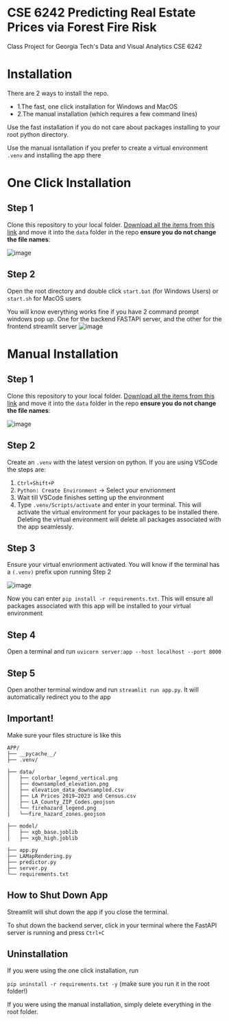 # CSE 6242 Predicting Real Estate Prices via Forest Fire Risk
Class Project for Georgia Tech's Data and Visual Analytics CSE 6242

# Installation
There are 2 ways to install the repo.
 - 1.The fast, one click installation for Windows and MacOS
 - 2.The manual installation (which requires a few command lines)

Use the fast installation if you do not care about packages installing to your root python directory.

Use the manual isntallation if you prefer to create a virtual environment `.venv` and installing the app there


# One Click Installation
## Step 1 
Clone this repository to your local folder. [Download all the items from this link](https://www.dropbox.com/scl/fo/e9f78zxipm0zev27khcs6/ABtPqI4RZWsonqLRZZATccY?rlkey=ut4opxix9gbhq6uxs5oxykohl&st=b98wbvig&dl=0 ) and move it into the `data` folder in the repo **ensure you do not change the file names**:  

![image](https://github.com/user-attachments/assets/07a5771c-ad2e-440b-89b9-5c4974797481)


## Step 2 
Open the root directory and double click  `start.bat` (for Windows Users) or `start.sh` for MacOS users

You will know everything works fine if you have 2 command prompt windows pop up. One for the backend FASTAPI server, and the other for the frontend streamlit server
![image](https://github.com/user-attachments/assets/07681a9b-57a1-4948-96b9-c9556ff363b1)



# Manual Installation 
## Step 1 
Clone this repository to your local folder. [Download all the items from this link](https://www.dropbox.com/scl/fo/e9f78zxipm0zev27khcs6/ABtPqI4RZWsonqLRZZATccY?rlkey=ut4opxix9gbhq6uxs5oxykohl&st=b98wbvig&dl=0 ) and move it into the `data` folder in the repo **ensure you do not change the file names**:  

![image](https://github.com/user-attachments/assets/65166b7a-e764-4f9f-949a-69e6f3a287f2)


## Step 2 

Create an `.venv` with the latest version on python. If you are using VSCode the steps are:
1. `Ctrl+Shift+P`
2. `Python: Create Environment` -> Select your envrionment
3. Wait till VSCode finishes setting up the environment
4. Type `.venv/Scripts/activate` and enter in your terminal. This will activate the virtual environment for your packages to be installed there. Deleting the virtual environment will delete all packages associated with the app seamlessly.



## Step 3 
Ensure your virtual envrionment activated. You will know if the terminal has a `(.venv)` prefix upon running Step 2 

![image](https://github.com/user-attachments/assets/afeb99f2-c2b4-4ebd-9fe7-27e7239683b9)

Now you can enter `pip install -r requirements.txt`. This will ensure all packages associated with this app will be installed to your virtual environment

## Step 4
Open a terminal and run `uvicorn server:app --host localhost --port 8000`

## Step 5
Open another terminal window and run `streamlit run app.py`. It will automatically redirect you to the app


## Important!

Make sure your files structure is like this


```
APP/
├── __pycache__/
├── .venv/

├── data/
│   ├── colorbar_legend_vertical.png
│   ├── downsampled_elevation.png
│   ├── elevation_data_downsampled.csv
│   ├── LA Prices 2019–2023 and Census.csv
│   ├── LA_County_ZIP_Codes.geojson
│   └── firehazard_legend.png
|   └──fire_hazard_zones.geojson

├── model/
│   ├── xgb_base.joblib
│   ├── xgb_high.joblib

├── app.py
├── LAMapRendering.py
├── predictor.py
├── server.py
└── requirements.txt
```

## How to Shut Down App 

Streamlit will shut down the app if you close the terminal.

To shut down the backend server, click in your terminal where the FastAPI server is running and press `Ctrl+C`


## Uninstallation 

If you were using the one click installation, run 

`pip uninstall -r requirements.txt -y` (make sure you run it in the root folder!)

If you were using the manual installation, simply delete everything in the root folder.



